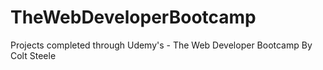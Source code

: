 # TheWebDeveloperBootcamp
Projects completed through Udemy's - The Web Developer Bootcamp By Colt Steele
